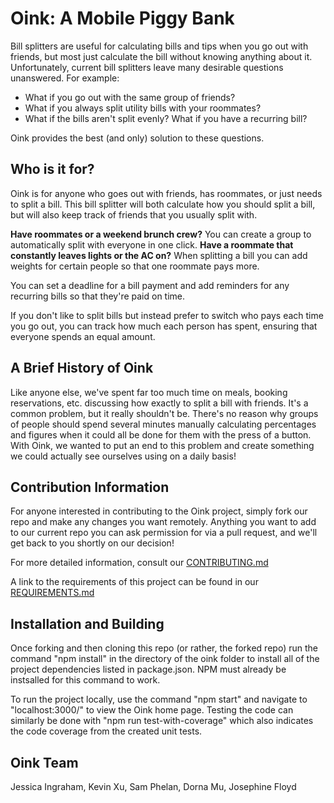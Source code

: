 # Oink: A Mobile Piggy Bank

Bill splitters are useful for calculating bills and tips when you go out with friends, but most just calculate the bill without knowing anything about it. Unfortunately, current bill splitters leave many desirable questions unanswered. For example:

- What if you go out with the same group of friends? 
- What if you always split utility bills with your roommates? 
- What if the bills aren't split evenly? What if you have a recurring bill? 

Oink provides the best (and only) solution to these questions.

## Who is it for?

Oink is for anyone who goes out with friends, has roommates, or just needs to split a bill.
This bill splitter will both calculate how you should split a bill, but will also keep track of friends that you usually split with. 

**Have roommates or a weekend brunch crew?** You can create a group to automatically split with everyone in one click.
**Have a roommate that constantly leaves lights or the AC on?** When splitting a bill you can add weights for certain people so that one roommate pays more.

You can set a deadline for a bill payment and add reminders for any recurring bills so that they're paid on time.

If you don't like to split bills but instead prefer to switch who pays each time you go out, you can track how much each person has spent, ensuring
that everyone spends an equal amount.

## A Brief History of Oink

Like anyone else, we've spent far too much time on meals, booking reservations, etc. discussing how exactly to split a bill with friends. It's a common problem, but it really shouldn't be. There's no reason why groups of people should spend several minutes manually calculating percentages and figures when it could all be done for them with the press of a button. With Oink, we wanted to put an end to this problem and create something we could actually see ourselves using on a daily basis!

## Contribution Information

For anyone interested in contributing to the Oink project, simply fork our repo and make any changes you want remotely. Anything you want to add to our current repo you can ask permission for via a pull request, and we'll get back to you shortly on our decision!

For more detailed information, consult our [CONTRIBUTING.md](https://github.com/nyu-software-engineering/oink/blob/master/CONTRIBUTING.md)

A link to the requirements of this project can be found in our [REQUIREMENTS.md](https://github.com/nyu-software-engineering/oink/blob/master/REQUIREMENTS.md) 

## Installation and Building

Once forking and then cloning this repo (or rather, the forked repo) run the command "npm install" in the directory of the oink folder to install all of the project dependencies listed in package.json. NPM must already be instsalled for this command to work.

To run the project locally, use the command "npm start" and navigate to "localhost:3000/" to view the Oink home page. Testing the code
can similarly be done with "npm run test-with-coverage" which also indicates the code coverage from the created unit tests. 

## Oink Team 
Jessica Ingraham, Kevin Xu, Sam Phelan, Dorna Mu, Josephine Floyd
